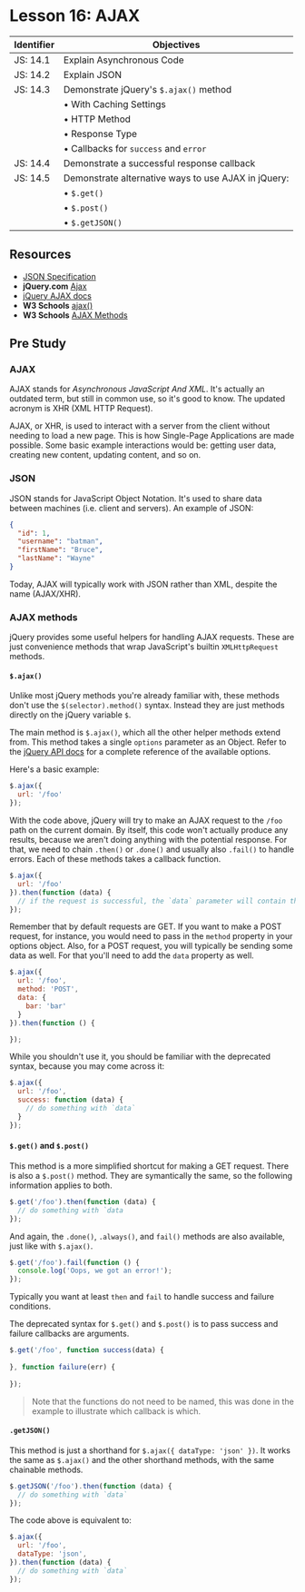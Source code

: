 # Lesson 16: AJAX

Identifier   | Objectives
-------------|------------
JS: 14.1     | Explain Asynchronous Code
JS: 14.2     | Explain JSON
JS: 14.3     | Demonstrate jQuery's `$.ajax()` method
             | &bull; With Caching Settings
             | &bull; HTTP Method
             | &bull; Response Type
             | &bull; Callbacks for `success` and `error`
JS: 14.4     | Demonstrate a successful response callback
JS: 14.5     | Demonstrate alternative ways to use AJAX in jQuery:
             | &bull; `$.get()`
             | &bull; `$.post()`
             | &bull; `$.getJSON()`

## Resources

- [JSON Specification](http://www.json.org/)
- __jQuery.com__ [Ajax](http://learn.jquery.com/ajax/)
- [jQuery AJAX docs][ajax docs]
- __W3 Schools__ [ajax()](http://www.w3schools.com/jquery/ajax_ajax.asp)
- __W3 Schools__ [AJAX Methods](http://www.w3schools.com/jquery/jquery_ref_ajax.asp)

## Pre Study

### AJAX

AJAX stands for *Asynchronous JavaScript And XML*. It's actually an outdated term, but still in common use, so it's good to know. The updated acronym is XHR (XML HTTP Request). 

AJAX, or XHR, is used to interact with a server from the client without needing to load a new page. This is how Single-Page Applications are made possible. Some basic example interactions would be: getting user data, creating new content, updating content, and so on.

### JSON

JSON stands for JavaScript Object Notation. It's used to share data between machines (i.e. client and servers). An example of JSON:

```json
{
  "id": 1,
  "username": "batman",
  "firstName": "Bruce",
  "lastName": "Wayne"
}
```

Today, AJAX will typically work with JSON rather than XML, despite the name (AJAX/XHR).

### AJAX methods

jQuery provides some useful helpers for handling AJAX requests. These are just convenience methods that wrap JavaScript's builtin `XMLHttpRequest` methods.

#### `$.ajax()`

Unlike most jQuery methods you're already familiar with, these methods don't use the `$(selector).method()` syntax. Instead they are just methods directly on the jQuery variable `$`.

The main method is `$.ajax()`, which all the other helper methods extend from. This method takes a single `options` parameter as an Object. Refer to the [jQuery API docs][ajax docs] for a complete reference of the available options.

Here's a basic example:

```js
$.ajax({
  url: '/foo'
});
```

With the code above, jQuery will try to make an AJAX request to the `/foo` path on the current domain. By itself, this code won't actually produce any results, because we aren't doing anything with the potential response. For that, we need to chain `.then()` or `.done()` and usually also `.fail()` to handle errors. Each of these methods takes a callback function.

```js
$.ajax({
  url: '/foo'
}).then(function (data) {
  // if the request is successful, the `data` parameter will contain the results
});
```

Remember that by default requests are GET. If you want to make a POST request, for instance, you would need to pass in the `method` property in your options object. Also, for a POST request, you will typically be sending some data as well. For that you'll need to add the `data` property as well.

```js
$.ajax({
  url: '/foo',
  method: 'POST',
  data: {
    bar: 'bar'
  }
}).then(function () {

});
```

While you shouldn't use it, you should be familiar with the deprecated syntax, because you may come across it:

```js
$.ajax({
  url: '/foo',
  success: function (data) {
    // do something with `data`
  }
});
```

#### `$.get()` and `$.post()`

This method is a more simplified shortcut for making a GET request. There is also a `$.post()` method. They are symantically the same, so the following information applies to both.

```js
$.get('/foo').then(function (data) {
  // do something with `data
});
```

And again, the `.done()`, `.always()`, and `fail()` methods are also available, just like with `$.ajax()`.

```js
$.get('/foo').fail(function () {
  console.log('Oops, we got an error!');
});
```

Typically you want at least `then` and `fail` to handle success and failure conditions.

The deprecated syntax for `$.get()` and `$.post()` is to pass success and failure callbacks are arguments.

```js
$.get('/foo', function success(data) {
  
}, function failure(err) {
  
});
```

> Note that the functions do not need to be named, this was done in the example to illustrate which callback is which.

#### `.getJSON()`

This method is just a shorthand for `$.ajax({ dataType: 'json' })`. It works the same as `$.ajax()` and the other shorthand methods, with the same chainable methods. 

```js
$.getJSON('/foo').then(function (data) {
  // do something with `data`
});
```

The code above is equivalent to:

```js
$.ajax({
  url: '/foo',
  dataType: 'json',
}).then(function (data) {
  // do something with `data`
});
```

[ajax docs]: http://api.jquery.com/jQuery.ajax/ "jQuery.ajax() documentation"
